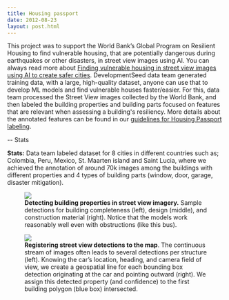 ```yaml
---
title: Housing passport
date: 2012-08-23
layout: post.html
---
```


This project was to support the World Bank’s Global Program on Resilient Housing to find vulnerable housing, that are potentially dangerous during earthquakes or other disasters, in street view images using AI. You can always read more about [Finding vulnerable housing in street view images using AI to create safer cities](http://devseed.com/blog/2019-05-08-finding-vulnerable-housing-in-street-view-images-using-ai-to-create-safer-cities).
DevelopmentSeed data team generated training data, with a large, high-quality dataset, anyone can use that to develop ML models and find vulnerable houses faster/easier. For this, data team processed the Street View images collected by the World Bank, and then labeled the building properties and building parts focused on features that are relevant when assessing a building's resiliency. More details about the annotated features can be found in our [guidelines for Housing Passport labeling](http://devseed.com/housing-passports-labeling/).

-- Stats

**Stats:**
Data team labeled dataset for 8 cities in different countries such as; Colombia, Peru, Mexico, St. Maarten island and Saint Lucia, where we achieved the annotation of around 70k images among the buildings with different properties and 4 types of building parts (window, door, garage, disaster mitigation).

<figure class="align-center">
  <img src="https://devseed.com/data-team-workflow/assets/images/housing-passport_1.gif"/>
  <figcaption> <b>Detecting building properties in street view imagery.</b> Sample detections for building completeness (left), design (middle), and construction material (right). Notice that the models work reasonably well even with obstructions (like this bus).</figcaption>
</figure>

<figure class="align-center">
  <img src="https://devseed.com/data-team-workflow/assets/images/housing-passport.gif"/>
  <figcaption> <b>Registering street view detections to the map</b>. The continuous stream of images often leads to several detections per structure (left). Knowing the car’s location, heading, and camera field of view, we create a geospatial line for each bounding box detection originating at the car and pointing outward (right). We assign this detected property (and confidence) to the first building polygon (blue box) intersected.</figcaption>
</figure>
